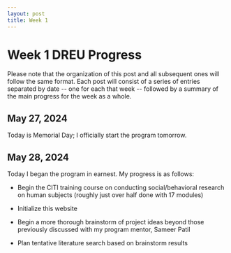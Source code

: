 ```yaml
---
layout: post
title: Week 1
---
```


# Week 1 DREU Progress

Please note that the organization of this post and all subsequent ones will follow the same format. Each post will consist of a series of entries separated by date -- one for each that week -- followed by a summary of the main progress for the week as a whole.

## May 27, 2024

Today is Memorial Day; I officially start the program tomorrow.

## May 28, 2024

Today I began the program in earnest. My progress is as follows:

- Begin the CITI training course on conducting social/behavioral research on human subjects (roughly just over half done with 17 modules)

- Initialize this website

- Begin a more thorough brainstorm of project ideas beyond those previously discussed with my program mentor, Sameer Patil

- Plan tentative literature search based on brainstorm results
